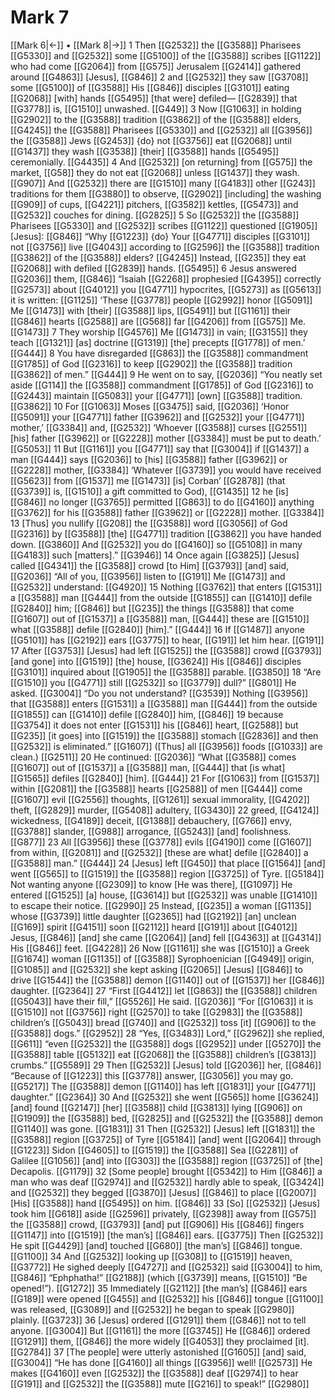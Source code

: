 # Mark 7
[[Mark 6|←]] • [[Mark 8|→]]
1 Then [[G2532]] the [[G3588]] Pharisees [[G5330]] and [[G2532]] some [[G5100]] of the [[G3588]] scribes [[G1122]] who had come [[G2064]] from [[G575]] Jerusalem [[G2414]] gathered around [[G4863]] [Jesus], [[G846]] 
2 and [[G2532]] they saw [[G3708]] some [[G5100]] of [[G3588]] His [[G846]] disciples [[G3101]] eating [[G2068]] [with] hands [[G5495]] [that were] defiled— [[G2839]] that [[G3778]] is, [[G1510]] unwashed. [[G449]] 
3 Now [[G1063]] in holding [[G2902]] to the [[G3588]] tradition [[G3862]] of the [[G3588]] elders, [[G4245]] the [[G3588]] Pharisees [[G5330]] and [[G2532]] all [[G3956]] the [[G3588]] Jews [[G2453]] {do} not [[G3756]] eat [[G2068]] until [[G1437]] they wash [[G3538]] [their] [[G3588]] hands [[G5495]] ceremonially. [[G4435]] 
4 And [[G2532]] [on returning] from [[G575]] the market, [[G58]] they do not eat [[G2068]] unless [[G1437]] they wash. [[G907]] And [[G2532]] there are [[G1510]] many [[G4183]] other [[G243]] traditions for them [[G3880]] to observe, [[G2902]] [including] the washing [[G909]] of cups, [[G4221]] pitchers, [[G3582]] kettles, [[G5473]] and [[G2532]] couches for dining. [[G2825]] 
5 So [[G2532]] the [[G3588]] Pharisees [[G5330]] and [[G2532]] scribes [[G1122]] questioned [[G1905]] [Jesus]: [[G846]] “Why [[G1223]] {do} Your [[G4771]] disciples [[G3101]] not [[G3756]] live [[G4043]] according to [[G2596]] the [[G3588]] tradition [[G3862]] of the [[G3588]] elders? [[G4245]] Instead, [[G235]] they eat [[G2068]] with defiled [[G2839]] hands. [[G5495]] 
6 Jesus answered [[G2036]] them, [[G846]] “Isaiah [[G2268]] prophesied [[G4395]] correctly [[G2573]] about [[G4012]] you [[G4771]] hypocrites, [[G5273]] as [[G5613]] it is written: [[G1125]] ‘These [[G3778]] people [[G2992]] honor [[G5091]] Me [[G1473]] with [their] [[G3588]] lips, [[G5491]] but [[G1161]] their [[G846]] hearts [[G2588]] are [[G568]] far [[G4206]] from [[G575]] Me. [[G1473]] 
7 They worship [[G4576]] Me [[G1473]] in vain; [[G3155]] they teach [[G1321]] [as] doctrine [[G1319]] [the] precepts [[G1778]] of men.’ [[G444]] 
8 You have disregarded [[G863]] the [[G3588]] commandment [[G1785]] of God [[G2316]] to keep [[G2902]] the [[G3588]] tradition [[G3862]] of men.” [[G444]] 
9 He went on to say, [[G2036]] “You neatly set aside [[G114]] the [[G3588]] commandment [[G1785]] of God [[G2316]] to [[G2443]] maintain [[G5083]] your [[G4771]] [own] [[G3588]] tradition. [[G3862]] 
10 For [[G1063]] Moses [[G3475]] said, [[G2036]] ‘Honor [[G5091]] your [[G4771]] father [[G3962]] and [[G2532]] your [[G4771]] mother,’ [[G3384]] and, [[G2532]] ‘Whoever [[G3588]] curses [[G2551]] [his] father [[G3962]] or [[G2228]] mother [[G3384]] must be put to death.’ [[G5053]] 
11 But [[G1161]] you [[G4771]] say that [[G3004]] if [[G1437]] a man [[G444]] says [[G2036]] to [his] [[G3588]] father [[G3962]] or [[G2228]] mother, [[G3384]] ‘Whatever [[G3739]] you would have received [[G5623]] from [[G1537]] me [[G1473]] [is] Corban’ [[G2878]] (that [[G3739]] is, [[G1510]] a gift committed to God), [[G1435]] 
12 he [is] [[G846]] no longer [[G3765]] permitted [[G863]] to do [[G4160]] anything [[G3762]] for his [[G3588]] father [[G3962]] or [[G2228]] mother. [[G3384]] 
13 [Thus] you nullify [[G208]] the [[G3588]] word [[G3056]] of God [[G2316]] by [[G3588]] [the] [[G4771]] tradition [[G3862]] you have handed down. [[G3860]] And [[G2532]] you do [[G4160]] so [[G5108]] in many [[G4183]] such [matters].” [[G3946]] 
14 Once again [[G3825]] [Jesus] called [[G4341]] the [[G3588]] crowd [to Him] [[G3793]] [and] said, [[G2036]] “All of you, [[G3956]] listen to [[G191]] Me [[G1473]] and [[G2532]] understand: [[G4920]] 
15 Nothing [[G3762]] that enters [[G1531]] a [[G3588]] man [[G444]] from the outside [[G1855]] can [[G1410]] defile [[G2840]] him; [[G846]] but [[G235]] the things [[G3588]] that come [[G1607]] out of [[G1537]] a [[G3588]] man, [[G444]] these are [[G1510]] what [[G3588]] defile [[G2840]] [him].” [[G444]] 
16 If [[G1487]] anyone [[G5101]] has [[G2192]] ears [[G3775]] to hear, [[G191]] let him hear. [[G191]] 
17 After [[G3753]] [Jesus] had left [[G1525]] the [[G3588]] crowd [[G3793]] [and gone] into [[G1519]] [the] house, [[G3624]] His [[G846]] disciples [[G3101]] inquired about [[G1905]] the [[G3588]] parable. [[G3850]] 
18 “Are [[G1510]] you [[G4771]] still [[G2532]] so [[G3779]] dull?” [[G801]] He asked. [[G3004]] “Do you not understand? [[G3539]] Nothing [[G3956]] that [[G3588]] enters [[G1531]] a [[G3588]] man [[G444]] from the outside [[G1855]] can [[G1410]] defile [[G2840]] him, [[G846]] 
19 because [[G3754]] it does not enter [[G1531]] his [[G846]] heart, [[G2588]] but [[G235]] [it goes] into [[G1519]] the [[G3588]] stomach [[G2836]] and then [[G2532]] is eliminated.” [[G1607]] ([Thus] all [[G3956]] foods [[G1033]] are clean.) [[G2511]] 
20 He continued: [[G2036]] “What [[G3588]] comes [[G1607]] out of [[G1537]] a [[G3588]] man, [[G444]] that [is what] [[G1565]] defiles [[G2840]] [him]. [[G444]] 
21 For [[G1063]] from [[G1537]] within [[G2081]] the [[G3588]] hearts [[G2588]] of men [[G444]] come [[G1607]] evil [[G2556]] thoughts, [[G1261]] sexual immorality, [[G4202]] theft, [[G2829]] murder, [[G5408]] adultery, [[G3430]] 
22 greed, [[G4124]] wickedness, [[G4189]] deceit, [[G1388]] debauchery, [[G766]] envy, [[G3788]] slander, [[G988]] arrogance, [[G5243]] [and] foolishness. [[G877]] 
23 All [[G3956]] these [[G3778]] evils [[G4190]] come [[G1607]] from within, [[G2081]] and [[G2532]] [these are what] defile [[G2840]] a [[G3588]] man.” [[G444]] 
24 [Jesus] left [[G450]] that place [[G1564]] [and] went [[G565]] to [[G1519]] the [[G3588]] region [[G3725]] of Tyre. [[G5184]] Not wanting anyone [[G2309]] to know [He was there], [[G1097]] He entered [[G1525]] [a] house, [[G3614]] but [[G2532]] was unable [[G1410]] to escape their notice. [[G2990]] 
25 Instead, [[G235]] a woman [[G1135]] whose [[G3739]] little daughter [[G2365]] had [[G2192]] [an] unclean [[G169]] spirit [[G4151]] soon [[G2112]] heard [[G191]] about [[G4012]] Jesus, [[G846]] [and] she came [[G2064]] [and] fell [[G4363]] at [[G4314]] His [[G846]] feet. [[G4228]] 
26 Now [[G1161]] she was [[G1510]] a Greek [[G1674]] woman [[G1135]] of [[G3588]] Syrophoenician [[G4949]] origin, [[G1085]] and [[G2532]] she kept asking [[G2065]] [Jesus] [[G846]] to drive [[G1544]] the [[G3588]] demon [[G1140]] out of [[G1537]] her [[G846]] daughter. [[G2364]] 
27 “First [[G4412]] let [[G863]] the [[G3588]] children [[G5043]] have their fill,” [[G5526]] He said. [[G2036]] “For [[G1063]] it is [[G1510]] not [[G3756]] right [[G2570]] to take [[G2983]] the [[G3588]] children’s [[G5043]] bread [[G740]] and [[G2532]] toss [it] [[G906]] to the [[G3588]] dogs.” [[G2952]] 
28 “Yes, [[G3483]] Lord,” [[G2962]] she replied, [[G611]] “even [[G2532]] the [[G3588]] dogs [[G2952]] under [[G5270]] the [[G3588]] table [[G5132]] eat [[G2068]] the [[G3588]] children’s [[G3813]] crumbs.” [[G5589]] 
29 Then [[G2532]] [Jesus] told [[G2036]] her, [[G846]] “Because of [[G1223]] this [[G3778]] answer, [[G3056]] you may go. [[G5217]] The [[G3588]] demon [[G1140]] has left [[G1831]] your [[G4771]] daughter.” [[G2364]] 
30 And [[G2532]] she went [[G565]] home [[G3624]] [and] found [[G2147]] [her] [[G3588]] child [[G3813]] lying [[G906]] on [[G1909]] the [[G3588]] bed, [[G2825]] and [[G2532]] the [[G3588]] demon [[G1140]] was gone. [[G1831]] 
31 Then [[G2532]] [Jesus] left [[G1831]] the [[G3588]] region [[G3725]] of Tyre [[G5184]] [and] went [[G2064]] through [[G1223]] Sidon [[G4605]] to [[G1519]] the [[G3588]] Sea [[G2281]] of Galilee [[G1056]] [and] into [[G303]] the [[G3588]] region [[G3725]] of [the] Decapolis. [[G1179]] 
32 [Some people] brought [[G5342]] to Him [[G846]] a man who was deaf [[G2974]] and [[G2532]] hardly able to speak, [[G3424]] and [[G2532]] they begged [[G3870]] [Jesus] [[G846]] to place [[G2007]] [His] [[G3588]] hand [[G5495]] on him. [[G846]] 
33 [So] [[G2532]] [Jesus] took him [[G618]] aside [[G2596]] privately, [[G2398]] away from [[G575]] the [[G3588]] crowd, [[G3793]] [and] put [[G906]] His [[G846]] fingers [[G1147]] into [[G1519]] [the man’s] [[G846]] ears. [[G3775]] Then [[G2532]] He spit [[G4429]] [and] touched [[G680]] [the man’s] [[G846]] tongue. [[G1100]] 
34 And [[G2532]] looking up [[G308]] to [[G1519]] heaven, [[G3772]] He sighed deeply [[G4727]] and [[G2532]] said [[G3004]] to him, [[G846]] “Ephphatha!” [[G2188]] (which [[G3739]] means, [[G1510]] “Be opened!”). [[G1272]] 
35 Immediately [[G2112]] [the man’s] [[G846]] ears [[G189]] were opened [[G455]] and [[G2532]] his [[G846]] tongue [[G1100]] was released, [[G3089]] and [[G2532]] he began to speak [[G2980]] plainly. [[G3723]] 
36 [Jesus] ordered [[G1291]] them [[G846]] not to tell anyone. [[G3004]] But [[G1161]] the more [[G3745]] He [[G846]] ordered [[G1291]] them, [[G846]] the more widely [[G4053]] they proclaimed [it]. [[G2784]] 
37 [The people] were utterly astonished [[G1605]] [and] said, [[G3004]] “He has done [[G4160]] all things [[G3956]] well! [[G2573]] He makes [[G4160]] even [[G2532]] the [[G3588]] deaf [[G2974]] to hear [[G191]] and [[G2532]] the [[G3588]] mute [[G216]] to speak!” [[G2980]] 
